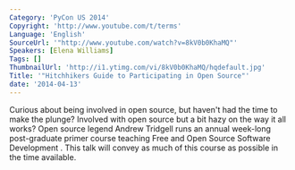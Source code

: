 ```yaml
---
Category: 'PyCon US 2014'
Copyright: 'http://www.youtube.com/t/terms'
Language: 'English'
SourceUrl: '"http://www.youtube.com/watch?v=8kV0b0KhaMQ"'
Speakers: [Elena Williams]
Tags: []
ThumbnailUrl: 'http://i1.ytimg.com/vi/8kV0b0KhaMQ/hqdefault.jpg'
Title: '"Hitchhikers Guide to Participating in Open Source"'
date: '2014-04-13'
---
```

Curious about being involved in open source, but haven't had the time to make the plunge?
 Involved with open source but a bit hazy on the way it all works?
 Open source legend Andrew Tridgell runs an annual week-long post-graduate primer course teaching Free and Open Source Software Development . This talk will convey as much of this course as possible in the time available.